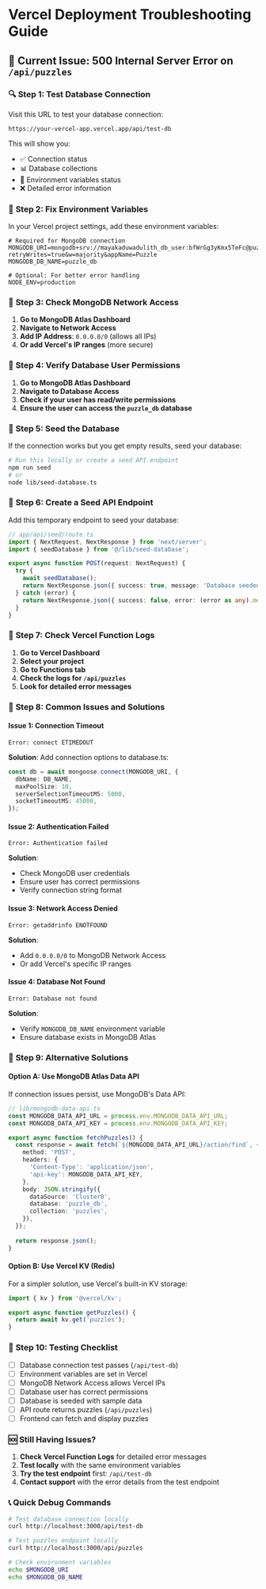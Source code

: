 # Vercel Deployment Troubleshooting Guide

## 🚨 Current Issue: 500 Internal Server Error on `/api/puzzles`

### 🔍 **Step 1: Test Database Connection**

Visit this URL to test your database connection:
```
https://your-vercel-app.vercel.app/api/test-db
```

This will show you:
- ✅ Connection status
- 📊 Database collections
- 🔧 Environment variables status
- ❌ Detailed error information

### 🔧 **Step 2: Fix Environment Variables**

In your Vercel project settings, add these environment variables:

```env
# Required for MongoDB connection
MONGODB_URI=mongodb+srv://mayakaduwadulith_db_user:bfWrGg3yKmx5TeFc@puzzle.hvofcqf.mongodb.net/?retryWrites=true&w=majority&appName=Puzzle
MONGODB_DB_NAME=puzzle_db

# Optional: For better error handling
NODE_ENV=production
```

### 🔧 **Step 3: Check MongoDB Network Access**

1. **Go to MongoDB Atlas Dashboard**
2. **Navigate to Network Access**
3. **Add IP Address**: `0.0.0.0/0` (allows all IPs)
4. **Or add Vercel's IP ranges** (more secure)

### 🔧 **Step 4: Verify Database User Permissions**

1. **Go to MongoDB Atlas Dashboard**
2. **Navigate to Database Access**
3. **Check if your user has read/write permissions**
4. **Ensure the user can access the `puzzle_db` database**

### 🔧 **Step 5: Seed the Database**

If the connection works but you get empty results, seed your database:

```bash
# Run this locally or create a seed API endpoint
npm run seed
# or
node lib/seed-database.ts
```

### 🔧 **Step 6: Create a Seed API Endpoint**

Add this temporary endpoint to seed your database:

```typescript
// app/api/seed/route.ts
import { NextRequest, NextResponse } from 'next/server';
import { seedDatabase } from '@/lib/seed-database';

export async function POST(request: NextRequest) {
  try {
    await seedDatabase();
    return NextResponse.json({ success: true, message: 'Database seeded successfully' });
  } catch (error) {
    return NextResponse.json({ success: false, error: (error as any).message }, { status: 500 });
  }
}
```

### 🔧 **Step 7: Check Vercel Function Logs**

1. **Go to Vercel Dashboard**
2. **Select your project**
3. **Go to Functions tab**
4. **Check the logs for `/api/puzzles`**
5. **Look for detailed error messages**

### 🔧 **Step 8: Common Issues and Solutions**

#### Issue 1: Connection Timeout
```
Error: connect ETIMEDOUT
```
**Solution**: Add connection options to database.ts:
```typescript
const db = await mongoose.connect(MONGODB_URI, {
  dbName: DB_NAME,
  maxPoolSize: 10,
  serverSelectionTimeoutMS: 5000,
  socketTimeoutMS: 45000,
});
```

#### Issue 2: Authentication Failed
```
Error: Authentication failed
```
**Solution**: 
- Check MongoDB user credentials
- Ensure user has correct permissions
- Verify connection string format

#### Issue 3: Network Access Denied
```
Error: getaddrinfo ENOTFOUND
```
**Solution**: 
- Add `0.0.0.0/0` to MongoDB Network Access
- Or add Vercel's specific IP ranges

#### Issue 4: Database Not Found
```
Error: Database not found
```
**Solution**: 
- Verify `MONGODB_DB_NAME` environment variable
- Ensure database exists in MongoDB Atlas

### 🔧 **Step 9: Alternative Solutions**

#### Option A: Use MongoDB Atlas Data API
If connection issues persist, use MongoDB's Data API:

```typescript
// lib/mongodb-data-api.ts
const MONGODB_DATA_API_URL = process.env.MONGODB_DATA_API_URL;
const MONGODB_DATA_API_KEY = process.env.MONGODB_DATA_API_KEY;

export async function fetchPuzzles() {
  const response = await fetch(`${MONGODB_DATA_API_URL}/action/find`, {
    method: 'POST',
    headers: {
      'Content-Type': 'application/json',
      'api-key': MONGODB_DATA_API_KEY,
    },
    body: JSON.stringify({
      dataSource: 'Cluster0',
      database: 'puzzle_db',
      collection: 'puzzles',
    }),
  });
  
  return response.json();
}
```

#### Option B: Use Vercel KV (Redis)
For a simpler solution, use Vercel's built-in KV storage:

```typescript
import { kv } from '@vercel/kv';

export async function getPuzzles() {
  return await kv.get('puzzles');
}
```

### 🔧 **Step 10: Testing Checklist**

- [ ] Database connection test passes (`/api/test-db`)
- [ ] Environment variables are set in Vercel
- [ ] MongoDB Network Access allows Vercel IPs
- [ ] Database user has correct permissions
- [ ] Database is seeded with sample data
- [ ] API route returns puzzles (`/api/puzzles`)
- [ ] Frontend can fetch and display puzzles

### 🆘 **Still Having Issues?**

1. **Check Vercel Function Logs** for detailed error messages
2. **Test locally** with the same environment variables
3. **Try the test endpoint** first: `/api/test-db`
4. **Contact support** with the error details from the test endpoint

### 📞 **Quick Debug Commands**

```bash
# Test database connection locally
curl http://localhost:3000/api/test-db

# Test puzzles endpoint locally
curl http://localhost:3000/api/puzzles

# Check environment variables
echo $MONGODB_URI
echo $MONGODB_DB_NAME
```

